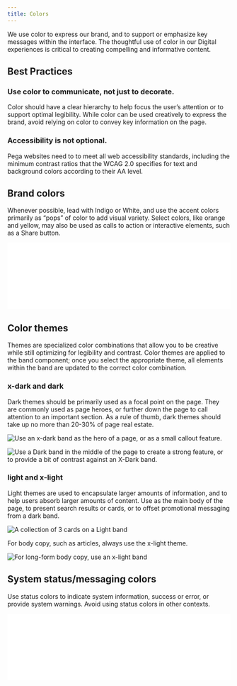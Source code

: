 ```yaml
---
title: Colors
---
```

We use color to express our brand, and to support or emphasize key messages within the interface. The thoughtful use of color in our Digital experiences is critical to creating compelling and informative content. 

## Best Practices
### Use color to communicate, not just to decorate.

Color should have a clear hierarchy to help focus the user’s attention or to support optimal legibility. While color can be used creatively to express the brand, avoid relying on color to convey key information on the page.

### Accessibility is not optional. 

Pega websites need to to meet all web accessibility standards, including the minimum contrast ratios that the WCAG 2.0 specifies for text and background colors according to their AA level.

## Brand colors

Whenever possible, lead with Indigo or White, and use the accent colors primarily as “pops” of color to add visual variety. Select colors, like orange and yellow, may also be used as calls to action or interactive elements, such as a Share button.

<!-- ![Pega's brand colors default to Base; use shades to create visual hierarchy where needed.](/images/docs/color_brand.png) -->

<iframe src="/pattern-lab/patterns/01-visual-styles-00-color-palette-01-brand-colors/01-visual-styles-00-color-palette-01-brand-colors.html" frameborder="0" width="100%"></iframe>

## Color themes

Themes are specialized color combinations that allow you to be creative while still optimizing for legibility and contrast. Color themes are applied to the band component; once you select the appropriate theme, all elements within the band are updated to the correct color combination.

### x-dark and dark

Dark themes should be primarily used as a focal point on the page. They are commonly used as page heroes, or further down the page to call attention to an important section. As a rule of thumb, dark themes should take up no more than 20-30% of page real estate. 

![Use an x-dark band as the hero of a page, or as a small callout feature.](/images/docs/color_band_xdark.jpg)

![Use a Dark band in the middle of the page to create a strong feature, or to provide a bit of contrast against  an X-Dark band.](/images/docs/color_band_dark.jpg)

### light and x-light

Light themes are used to encapsulate larger amounts of information, and to help users absorb larger amounts of content. Use as the main body of the page, to present search results or cards, or to offset promotional messaging from a dark band. 

![A collection of 3 cards on a Light band](/images/docs/color_light-cards.jpg)

For body copy, such as articles, always use the x-light theme.

![For long-form body copy, use an x-light band](/images/docs/color_light-content.jpg)

## System status/messaging colors

Use status colors to indicate system information, success or error, or provide system warnings. Avoid using status colors in other contexts.

<iframe src="/pattern-lab/patterns/01-visual-styles-00-color-palette-02-status-colors/01-visual-styles-00-color-palette-02-status-colors.html" frameborder="0" width="100%"></iframe>
